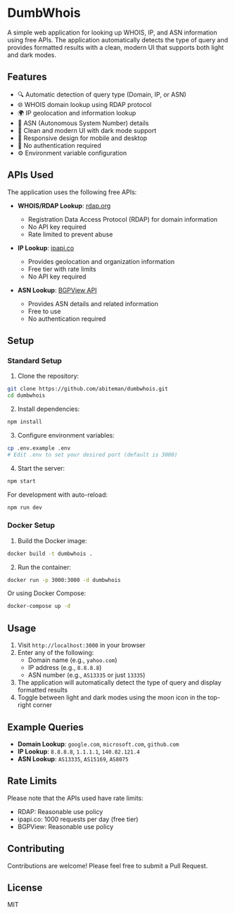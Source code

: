 # DumbWhois

A simple web application for looking up WHOIS, IP, and ASN information using free APIs. The application automatically detects the type of query and provides formatted results with a clean, modern UI that supports both light and dark modes.

## Features

- 🔍 Automatic detection of query type (Domain, IP, or ASN)
- 🌐 WHOIS domain lookup using RDAP protocol
- 🌍 IP geolocation and information lookup
- 🔢 ASN (Autonomous System Number) details
- 🎨 Clean and modern UI with dark mode support
- 📱 Responsive design for mobile and desktop
- 🚫 No authentication required
- ⚙️ Environment variable configuration

## APIs Used

The application uses the following free APIs:

- **WHOIS/RDAP Lookup**: [rdap.org](https://rdap.org)
  - Registration Data Access Protocol (RDAP) for domain information
  - No API key required
  - Rate limited to prevent abuse

- **IP Lookup**: [ipapi.co](https://ipapi.co)
  - Provides geolocation and organization information
  - Free tier with rate limits
  - No API key required

- **ASN Lookup**: [BGPView API](https://bgpview.docs.apiary.io/)
  - Provides ASN details and related information
  - Free to use
  - No authentication required

## Setup

### Standard Setup

1. Clone the repository:
```bash
git clone https://github.com/abiteman/dumbwhois.git
cd dumbwhois
```

2. Install dependencies:
```bash
npm install
```

3. Configure environment variables:
```bash
cp .env.example .env
# Edit .env to set your desired port (default is 3000)
```

4. Start the server:
```bash
npm start
```

For development with auto-reload:
```bash
npm run dev
```

### Docker Setup

1. Build the Docker image:
```bash
docker build -t dumbwhois .
```

2. Run the container:
```bash
docker run -p 3000:3000 -d dumbwhois
```

Or using Docker Compose:
```bash
docker-compose up -d
```

## Usage

1. Visit `http://localhost:3000` in your browser
2. Enter any of the following:
   - Domain name (e.g., `yahoo.com`)
   - IP address (e.g., `8.8.8.8`)
   - ASN number (e.g., `AS13335` or just `13335`)
3. The application will automatically detect the type of query and display formatted results
4. Toggle between light and dark modes using the moon icon in the top-right corner

## Example Queries

- **Domain Lookup**: `google.com`, `microsoft.com`, `github.com`
- **IP Lookup**: `8.8.8.8`, `1.1.1.1`, `140.82.121.4`
- **ASN Lookup**: `AS13335`, `AS15169`, `AS8075`

## Rate Limits

Please note that the APIs used have rate limits:
- RDAP: Reasonable use policy
- ipapi.co: 1000 requests per day (free tier)
- BGPView: Reasonable use policy

## Contributing

Contributions are welcome! Please feel free to submit a Pull Request.

## License

MIT 
